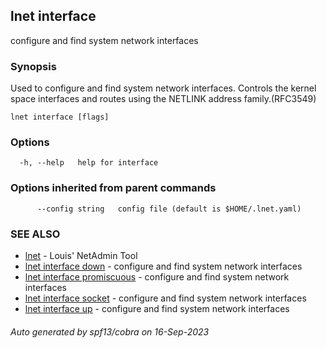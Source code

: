 ## lnet interface

configure and find system network interfaces

### Synopsis

Used to configure and find system network interfaces. Controls
the kernel space interfaces and routes using the NETLINK
address family.(RFC3549)

```
lnet interface [flags]
```

### Options

```
  -h, --help   help for interface
```

### Options inherited from parent commands

```
      --config string   config file (default is $HOME/.lnet.yaml)
```

### SEE ALSO

* [lnet](lnet.md)	 - Louis' NetAdmin Tool
* [lnet interface down](lnet_interface_down.md)	 - configure and find system network interfaces
* [lnet interface promiscuous](lnet_interface_promiscuous.md)	 - configure and find system network interfaces
* [lnet interface socket](lnet_interface_socket.md)	 - configure and find system network interfaces
* [lnet interface up](lnet_interface_up.md)	 - configure and find system network interfaces

###### Auto generated by spf13/cobra on 16-Sep-2023
